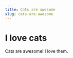 ```yaml
---
title: Cats are awesome
slug: cats-are-awesome
---
```

# I love cats

Cats are awesome! I love them.
